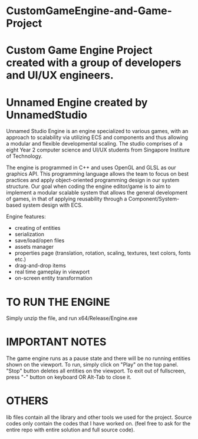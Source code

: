 # CustomGameEngine-and-Game-Project
Custom Game Engine Project created with a group of developers and UI/UX engineers.
===================================

# Unnamed Engine created by UnnamedStudio
Unnamed Studio Engine is an engine specialized to various games, with an approach to scalability via utilizing ECS and components and thus allowing a modular and flexible developmental scaling. 
The studio comprises of a eight Year 2 computer science and UI/UX students from Singapore Institure of Technology.

The engine is programmed in C++ and uses OpenGL and GLSL as our graphics API. This programming language allows the team to focus on best practices and apply object-oriented programming design in our system structure. Our goal when coding the engine editor/game is to aim to implement a modular scalable system that allows the general development of games, in that of applying reusability through a Component/System-based system design with ECS.

Engine features:
- creating of entities
- serialization
- save/load/open files
- assets manager
- properties page (translation, rotation, scaling, textures, text colors, fonts etc.)
- drag-and-drop items
- real time gameplay in viewport
- on-screen entity transformation

# TO RUN THE ENGINE
Simply unzip the file, and run x64/Release/Engine.exe

# IMPORTANT NOTES
The game engine runs as a pause state and there will be no running entities shown on the viewport. To run, simply click on "Play" on the top panel. "Stop" button deletes all entities on the viewport.
To exit out of fullscreen, press "-" button on keyboard OR Alt-Tab to close it.

# OTHERS
lib files contain all the library and other tools we used for the project.
Source codes only contain the codes that I have worked on. (feel free to ask for the entire repo with entire solution and full source code).
